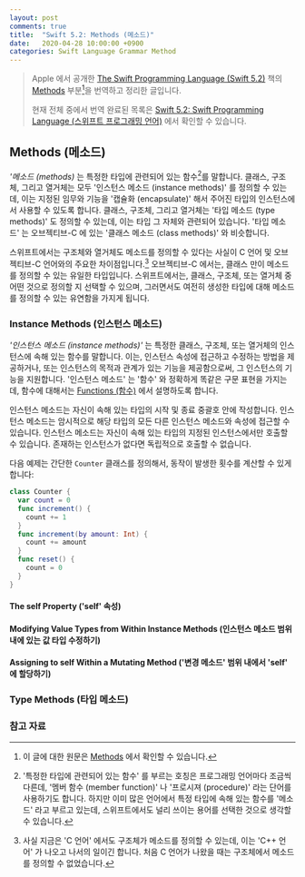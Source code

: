 ```yaml
---
layout: post
comments: true
title:  "Swift 5.2: Methods (메소드)"
date:   2020-04-28 10:00:00 +0900
categories: Swift Language Grammar Method
---
```


> Apple 에서 공개한 [The Swift Programming Language (Swift 5.2)](https://docs.swift.org/swift-book/) 책의 [Methods](https://docs.swift.org/swift-book/LanguageGuide/Methods.html) 부분[^Methods]을 번역하고 정리한 글입니다.
>
> 현재 전체 중에서 번역 완료된 목록은 [Swift 5.2: Swift Programming Language (스위프트 프로그래밍 언어)](http://xho95.github.io/swift/programming/language/grammar/2017/02/27/The-Swift-Programming-Language.html) 에서 확인할 수 있습니다.

## Methods (메소드)

_'메소드 (methods)_ 는 특정한 타입에 관련되어 있는 함수[^method-and-function]를 말합니다. 클래스, 구조체, 그리고 열거체는 모두 '인스턴스 메소드 (instance methods)' 를 정의할 수 있는데, 이는 지정된 임무와 기능을 '캡슐화 (encapsulate)' 해서 주어진 타입의 인스턴스에서 사용할 수 있도록 합니다. 클래스, 구조체, 그리고 열거체는 '타입 메소드 (type methods)' 도 정의할 수 있는데, 이는 타입 그 자체와 관련되어 있습니다. '타입 메소드' 는 오브젝티브-C 에 있는 '클래스 메소드 (class methods)' 와 비슷합니다.

스위프트에서는 구조체와 열거체도 메소드를 정의할 수 있다는 사실이 C 언어 및 오브젝티브-C 언어와의 주요한 차이점입니다.[^c-structure] 오브젝티브-C 에서는, 클래스 만이 메소드를 정의할 수 있는 유일한 타입입니다. 스위프트에서는, 클래스, 구조체, 또는 열거체 중 어떤 것으로 정의할 지 선택할 수 있으며, 그러면서도 여전히 생성한 타입에 대해 메소드를 정의할 수 있는 유연함을 가지게 됩니다.

### Instance Methods (인스턴스 메소드)

_'인스턴스 메소드 (instance methods)'_ 는 특정한 클래스, 구조체, 또는 열거체의 인스턴스에 속해 있는 함수를 말합니다. 이는, 인스턴스 속성에 접근하고 수정하는 방법을 제공하거나, 또는 인스턴스의 목적과 관계가 있는 기능을 제공함으로써, 그 인스턴스의 기능을 지원합니다. '인스턴스 메소드' 는 '함수' 와 정확하게 똑같은 구문 표현을 가지는데, 함수에 대해서는 [Functions (함수)](https://docs.swift.org/swift-book/LanguageGuide/Functions.html) 에서 설명하도록 합니다.

인스턴스 메소드는 자신이 속해 있는 타입의 시작 및 종료 중괄호 안에 작성합니다. 인스턴스 메소드는 암시적으로 해당 타입의 모든 다른 인스턴스 메소드와 속성에 접근할 수 있습니다. 인스턴스 메소드는 자신이 속해 있는 타입의 지정된 인스턴스에서만 호출할 수 있습니다. 존재하는 인스턴스가 없다면 독립적으로 호출할 수 없습니다.

다음 예제는 간단한 `Counter` 클래스를 정의해서, 동작이 발생한 횟수를 계산할 수 있게 합니다:

```swift
class Counter {
  var count = 0
  func increment() {
    count += 1
  }
  func increment(by amount: Int) {
    count += amount
  }
  func reset() {
    count = 0
  }
}
```

#### The self Property ('self' 속성)

#### Modifying Value Types from Within Instance Methods (인스턴스 메소드 범위 내에 있는 값 타입 수정하기)

#### Assigning to self Within a Mutating Method ('변경 메소드' 범위 내에서 'self' 에 할당하기)

### Type Methods (타입 메소드)

### 참고 자료

[^Methods]: 이 글에 대한 원문은 [Methods](https://docs.swift.org/swift-book/LanguageGuide/Methods.html) 에서 확인할 수 있습니다.

[^method-and-function]: '특정한 타입에 관련되어 있는 함수' 를 부르는 호칭은 프로그래밍 언어마다 조금씩 다른데, '멤버 함수 (member function)' 나 '프로시져 (procedure)' 라는 단어를 사용하기도 합니다. 하지만 이미 많은 언어에서 특정 타입에 속해 있는 함수를 '메소드' 라고 부르고 있는데, 스위프트에서도 널리 쓰이는 용어를 선택한 것으로 생각할 수 있습니다.

[^c-structure]: 사실 지금은 'C 언어' 에서도 구조체가 메소드를 정의할 수 있는데, 이는 'C++ 언어' 가 나오고 나서의 일이긴 합니다. 처음 C 언어가 나왔을 때는 구조체에서 메소드를 정의할 수 없었습니다.
